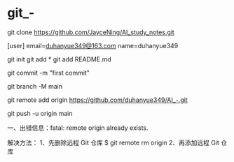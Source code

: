 # git_-
git clone https://github.com/JayceNing/AI_study_notes.git

[user]
email=duhanyue349@163.com
name=duhanyue349

git init
git add *
git add README.md

git commit -m "first commit"

git branch -M main

git remote add origin https://github.com/duhanyue349/AI_-.git

git push -u origin main

一、出错信息：fatal: remote origin already exists.

解决方法：
1、先删除远程 Git 仓库
$ git remote rm origin
2、再添加远程 Git 仓库
